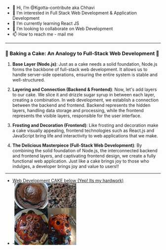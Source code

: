 - 👋 Hi, I’m @Kgotta-contribute aka Chhavi
- 👀 I’m interested in Full Stack Web Development & Application Development
- 🌱 I’m currently learning React JS
- 💞️ I’m looking to collaborate on Web Development
- 📫 How to reach me - mail me
---

### 🍰 Baking a Cake: An Analogy to Full-Stack Web Development 🍰

1. **Base Layer (Node.js)**: Just as a cake needs a solid foundation, Node.js forms the backbone of full-stack web development. It allows us to handle server-side operations, ensuring the entire system is stable and well-structured.

2. **Layering and Connection (Backend & Frontend)**: Now, let's add layers to our cake. We slice it and drizzle sugar syrup in between each layer, creating a combination. In web development, we establish a connection between the backend and frontend. Backend represents the hidden layers, handling data storage and processing, while the frontend represents the visible layers, responsible for the user interface.

4. **Frosting and Decoration (Frontend)**: Like frosting and decoration make a cake visually appealing, frontend technologies such as React.js and JavaScript bring life and interactivity to web applications that we make.

5. **The Delicious Masterpiece (Full-Stack Web Development)**: By combining the solid foundation of Node.js, the interconnected backend and frontend layers, and captivating frontend design, we create a fully functional web application. Just like a cake brings joy to those who indulges, a developer brings joy and value to users!! 

---
- [Web Development CAKE below (Yep! Its my hardwork)](https://github.com/Kgotta-contribute/testrepo/blob/main/CakeFullStackWebDevelopment.jpg)
- -<img src="https://github.com/Kgotta-contribute/testrepo/blob/main/CakeFullStackWebDevelopment.jpg" alt="Image Description" width="200" height="200">
